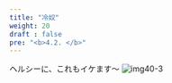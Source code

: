 ```yaml
---
title: "冷奴"
weight: 20
draft : false
pre: "<b>4.2. </b>"
---
```


ヘルシーに、これもイケます〜
![img40-3](/images/img40-3.JPG)